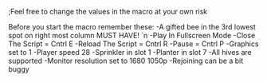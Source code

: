 ;Feel free to change the values in the macro at your own risk

Before you start the macro remember these:
-A gifted bee in the 3rd lowest spot on right most column MUST HAVE! `n
-Play In Fullscreen Mode
-Close The Script = Cntrl E
-Reload The Script = Cntrl R
-Pause = Cntrl P
-Graphics set to 1
-Player speed 28
-Sprinkler in slot 1
-Planter in slot 7
-All hives are supported 
-Monitor resolution set to 1680 1050p 
-Rejoining can be a bit buggy
